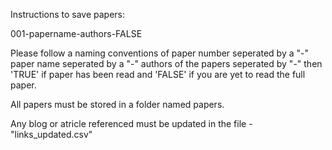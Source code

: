 Instructions to save papers:

001-papername-authors-FALSE

Please follow a naming conventions of paper number seperated by a "-" paper name seperated by a "-" authors of the papers seperated by "-" then 'TRUE' if paper has been read and 'FALSE' if you are yet to read the full paper.

All papers must be stored in a folder named papers.

Any blog or atricle referenced must be updated in the file - "links_updated.csv"
